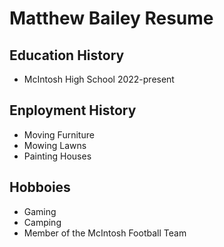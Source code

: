 # Matthew Bailey Resume

## Education History
- McIntosh High School 2022-present

## Enployment History
- Moving Furniture
- Mowing Lawns
- Painting Houses
## Hobboies
- Gaming
- Camping
- Member of the McIntosh Football Team
